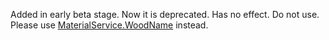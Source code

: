 Added in early beta stage. Now it is deprecated. Has no effect. Do not
use. Please use [MaterialService.WoodName](https://create.roblox.com/docs/reference/engine/classes/MaterialService#WoodName) instead.